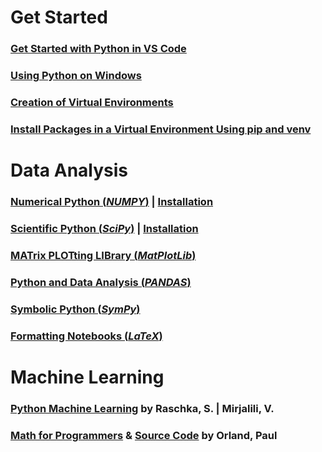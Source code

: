 # Get Started 
### [Get Started with Python in VS Code](https://code.visualstudio.com/docs/python/python-tutorial#_install-and-use-packages)
### [Using Python on Windows](https://docs.python.org/3.9/using/windows.html)
### [Creation of Virtual Environments](https://docs.python.org/3.9/library/venv.html#module-venv)
### [Install Packages in a Virtual Environment Using pip and venv](https://packaging.python.org/en/latest/guides/installing-using-pip-and-virtual-environments/#creating-a-virtual-environment)
# Data Analysis
### [Numerical Python (*NUMPY*)](https://numpy.org/doc/stable/reference/) | [Installation](https://numpy.org)
### [Scientific Python (*SciPy*)](https://docs.scipy.org/doc) | [Installation](https://scipy.org/)
### [ MATrix PLOTting LIBrary (*MatPlotLib*)](https://matplotlib.org/)
### [Python and Data Analysis (*PANDAS*)](https://pandas.pydata.org/)
### [Symbolic Python (*SymPy*)](https://docs.sympy.org/latest/tutorials/intro-tutorial/index.html)
### [Formatting Notebooks (*LaTeX*)](https://latex-programming.fandom.com/wiki/List_of_LaTeX_symbols)
# Machine Learning
### [Python Machine Learning](https://github.com/rasbt/python-machine-learning-book-3rd-edition) by Raschka, S. | Mirjalili, V.
### [Math for Programmers](https://www.manning.com/books/math-for-programmers) & [Source Code](https://github.com/orlandpm/Math-for-Programmers) by Orland, Paul




